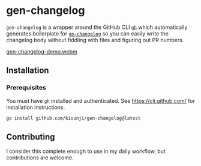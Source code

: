 # gen-changelog

`gen-changelog` is a wrapper around the GitHub CLI [`gh`](https://cli.github.com/) which 
automatically generates boilerplate for [`go-changelog`](https://github.com/hashicorp/go-changelog) 
so you can easily write the changelog body without fiddling with files and figuring out PR numbers.


[gen-changelog-demo.webm](https://user-images.githubusercontent.com/30640057/210468619-dc9374e8-541b-43c1-a245-587b0a69fa99.webm)

## Installation

### Prerequisites

You must have `gh` installed and authenticated. See https://cli.github.com/ for installation instructions.

```sh
go install github.com/kisunji/gen-changelog@latest
```

## Contributing

I consider this complete enough to use in my daily workflow, but contributions are welcome.
